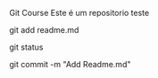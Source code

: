Git Course
Este é um repositorio teste

git add readme.md

git status

git commit -m "Add Readme.md"

